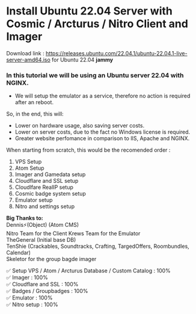 # Install Ubuntu 22.04 Server with Cosmic / Arcturus / Nitro Client and Imager
Download link : https://releases.ubuntu.com/22.04.1/ubuntu-22.04.1-live-server-amd64.iso for Ubuntu 22.04 **jammy**

### In this tutorial we will be using an Ubuntu server 22.04 with NGINX.  
- We will setup the emulator as a service, therefore no action is required after an reboot.

So, in the end, this will:

* Lower on hardware usage, also saving server costs.
* Lower on server costs, due to the fact no Windows license is required.
* Greater website perfomance in comparison to IIS, Apache and NGINX.

When starting from scratch, this would be the recomended order :
1. VPS Setup
2. Atom Setup  
3. Imager and Gamedata setup  
4. Cloudflare and SSL setup  
5. Cloudlfare RealIP setup  
6. Cosmic badge system setup  
7. Emulator setup  
8. Nitro and settings setup  

**Big Thanks to:**  
Dennis⚡(Object) (Atom CMS)  
Nitro Team for the Client
Krews Team for the Emulator  
TheGeneral (Initial base DB)  
TenShie (Crackables, Soundtracks, Crafting, TargedOffers, Roombundles, Calendar)  
Skeletor for the group bagde imager  

:white_check_mark: Setup VPS / Atom / Arcturus Database / Custom Catalog : 100%  
:white_check_mark: Imager : 100%  
:white_check_mark: Cloudflare and SSL : 100%  
:white_check_mark: Badges / Groupbadges : 100%  
:white_check_mark: Emulator : 100%  
:white_check_mark: Nitro setup : 100%
